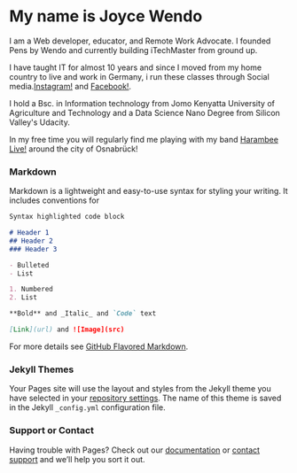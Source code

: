 # **My name is Joyce Wendo**

I am a Web developer, educator, and Remote Work Advocate. I founded Pens by Wendo and currently building iTechMaster from ground up.

I have taught IT for almost 10 years and since I moved from my home country to live and work in Germany, i run these classes through Social media.[Instagram!](https://www.instagram.com/its_me_wendo/) and [Facebook!](https://www.facebook.com/pensbywendo/). 

I hold a Bsc. in Information technology from Jomo Kenyatta University of Agriculture and Technology and a Data Science Nano Degree from Silicon Valley's Udacity.

In my free time you will regularly find me playing with my band [Harambee Live!](https://www.facebook.com/harambeelive/) around the city of Osnabrück!




### Markdown

Markdown is a lightweight and easy-to-use syntax for styling your writing. It includes conventions for

```markdown
Syntax highlighted code block

# Header 1
## Header 2
### Header 3

- Bulleted
- List

1. Numbered
2. List

**Bold** and _Italic_ and `Code` text

[Link](url) and ![Image](src)
```

For more details see [GitHub Flavored Markdown](https://guides.github.com/features/mastering-markdown/).

### Jekyll Themes

Your Pages site will use the layout and styles from the Jekyll theme you have selected in your [repository settings](https://github.com/Jwendo/portfolio/settings). The name of this theme is saved in the Jekyll `_config.yml` configuration file.

### Support or Contact

Having trouble with Pages? Check out our [documentation](https://help.github.com/categories/github-pages-basics/) or [contact support](https://github.com/contact) and we’ll help you sort it out.
